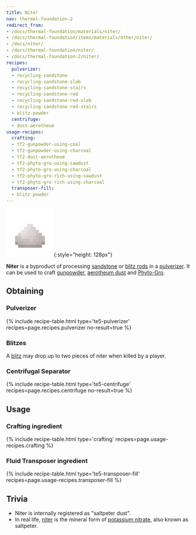 ```yaml
---
title: Niter
nav: thermal-foundation-2
redirect_from:
- /docs/thermal-foundation/materials/niter/
- /docs/thermal-foundation/items/materials/other/niter/
- /docs/niter/
- /docs/thermal-foundation/niter/
- /docs/thermal-foundation-2/niter/
recipes:
  pulverizer:
  - recycling-sandstone
  - recycling-sandstone-slab
  - recycling-sandstone-stairs
  - recycling-sandstone-red
  - recycling-sandstone-red-slab
  - recycling-sandstone-red-stairs
  - blitz-powder
  centrifuge:
  - dust-aerotheum
usage-recipes:
  crafting:
  - tf2-gunpowder-using-coal
  - tf2-gunpowder-using-charcoal
  - tf2-dust-aerotheum
  - tf2-phyto-gro-using-sawdust
  - tf2-phyto-gro-using-charcoal
  - tf2-phyto-gro-rich-using-sawdust
  - tf2-phyto-gro-rich-using-charcoal
  transposer-fill:
  - blitz-powder
---
```


![Niter](/assets/images/thermal-foundation-2/niter.png){:style="height: 128px"}


**Niter** is a byproduct of processing
[sandstone](https://minecraft.gamepedia.com/Sandstone) or [blitz
rods](/docs/1.12/thermal-foundation-2/blitz-rod/) in a [pulverizer](/docs/1.12/thermal-expansion-5/pulverizer/). It can be used to
craft [gunpowder](https://minecraft.gamepedia.com/Gunpowder), [aerotheum
dust](/docs/1.12/thermal-foundation-2/aerotheum-dust/) and [Phyto-Gro](/docs/1.12/thermal-foundation-2/phyto-gro/).


Obtaining
---------

### Pulverizer
{% include recipe-table.html type='te5-pulverizer' recipes=page.recipes.pulverizer no-result=true %}

### Blitzes
A [blitz](/docs/1.12/thermal-foundation-2/blitz/) may drop up to two pieces of niter when killed by a
player.

### Centrifugal Separator
{% include recipe-table.html type='te5-centrifuge' recipes=page.recipes.centrifuge no-result=true %}


Usage
-----

### Crafting ingredient
{% include recipe-table.html type='crafting' recipes=page.usage-recipes.crafting %}

### Fluid Transposer ingredient
{% include recipe-table.html type='te5-transposer-fill' recipes=page.usage-recipes.transposer-fill %}


Trivia
------

* Niter is internally registered as "saltpeter dust".
* In real life, [niter](https://en.wikipedia.org/wiki/Niter) is the mineral form
  of [potassium nitrate](https://en.wikipedia.org/wiki/Potassium_nitrate), also
  known as saltpeter.
